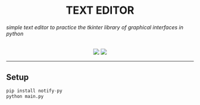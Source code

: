 <h1 align="center">
 TEXT EDITOR
</h1>

<h6>simple text editor to practice the tkinter library of graphical interfaces in python
</h6>

<p align="center"> 
</p>
<p align="center">
  <img src="https://media.discordapp.net/attachments/751607213188972585/1212622407605555220/image.png?ex=65f2819f&is=65e00c9f&hm=aca9ab3dd4c2538ad69339dc9855a2bc080165ed2f3446fdcf3c82a7671c7956&=&format=webp&quality=lossless">
  <img src="https://img.shields.io/github/languages/top/santiago-abuawad/text-editor?style=flat-square">
</p>

---

## <a id="setup"></a> Setup

```python
pip install notify-py
python main.py
```

